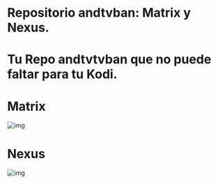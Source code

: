 # Repositorio andtvban: Matrix y Nexus. 

# Tu Repo andtvtvban que no puede faltar para tu Kodi.

# Matrix
![img](https://i.imgur.com/FmHatKc.png)
# Nexus
![img](https://i.imgur.com/19lQWCN.png)
